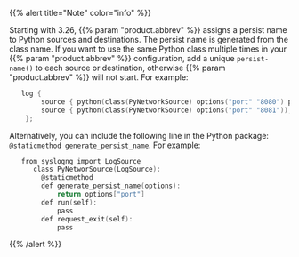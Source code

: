---
---
<!-- DISCLAIMER: This file is based on the syslog-ng Open Source Edition documentation https://github.com/balabit/syslog-ng-ose-guides/commit/2f4a52ee61d1ea9ad27cb4f3168b95408fddfdf2 and is used under the terms of The syslog-ng Open Source Edition Documentation License. The file has been modified by Axoflow. -->
{{% alert title="Note" color="info" %}}

Starting with 3.26, {{% param "product.abbrev" %}} assigns a persist name to Python sources and destinations. The persist name is generated from the class name. If you want to use the same Python class multiple times in your {{% param "product.abbrev" %}} configuration, add a unique `persist-name()` to each source or destination, otherwise {{% param "product.abbrev" %}} will not start. For example:

```c
   log {
        source { python(class(PyNetworkSource) options("port" "8080") persist-name("<unique-string>); };
        source { python(class(PyNetworkSource) options("port" "8081")); };
    };
```

Alternatively, you can include the following line in the Python package: `@staticmethod generate_persist_name`. For example:

```c
   from syslogng import LogSource
      class PyNetworSource(LogSource):
        @staticmethod
        def generate_persist_name(options):
            return options["port"]
        def run(self):
            pass
        def request_exit(self):
            pass

```
{{% /alert %}}
